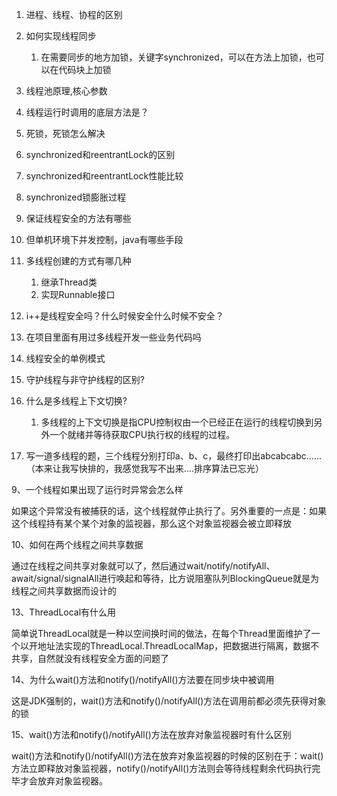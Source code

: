 
1. 进程、线程、协程的区别

2. 如何实现线程同步
    1. 在需要同步的地方加锁，关键字synchronized，可以在方法上加锁，也可以在代码块上加锁

3. 线程池原理,核心参数

4. 线程运行时调用的底层方法是？

5. 死锁，死锁怎么解决

6. synchronized和reentrantLock的区别

7. synchronized和reentrantLock性能比较

8. synchronized锁膨胀过程

9. 保证线程安全的方法有哪些

10. 但单机环境下并发控制，java有哪些手段

11. 多线程创建的方式有哪几种
    1. 继承Thread类
	2. 实现Runnable接口

12. i++是线程安全吗？什么时候安全什么时候不安全？
13. 在项目里面有用过多线程开发一些业务代码吗
14. 线程安全的单例模式
15. 守护线程与非守护线程的区别?
16. 什么是多线程上下文切换?
    1. 多线程的上下文切换是指CPU控制权由一个已经正在运行的线程切换到另外一个就绪并等待获取CPU执行权的线程的过程。
17. 写一道多线程的题，三个线程分别打印a、b、c，最终打印出abcabcabc......（本来让我写快排的，我感觉我写不出来....排序算法已忘光）

9、一个线程如果出现了运行时异常会怎么样

如果这个异常没有被捕获的话，这个线程就停止执行了。另外重要的一点是：如果这个线程持有某个某个对象的监视器，那么这个对象监视器会被立即释放

10、如何在两个线程之间共享数据

通过在线程之间共享对象就可以了，然后通过wait/notify/notifyAll、await/signal/signalAll进行唤起和等待，比方说阻塞队列BlockingQueue就是为线程之间共享数据而设计的

13、ThreadLocal有什么用

简单说ThreadLocal就是一种以空间换时间的做法，在每个Thread里面维护了一个以开地址法实现的ThreadLocal.ThreadLocalMap，把数据进行隔离，数据不共享，自然就没有线程安全方面的问题了

14、为什么wait()方法和notify()/notifyAll()方法要在同步块中被调用

这是JDK强制的，wait()方法和notify()/notifyAll()方法在调用前都必须先获得对象的锁

15、wait()方法和notify()/notifyAll()方法在放弃对象监视器时有什么区别

wait()方法和notify()/notifyAll()方法在放弃对象监视器的时候的区别在于：wait()方法立即释放对象监视器，notify()/notifyAll()方法则会等待线程剩余代码执行完毕才会放弃对象监视器。

 




